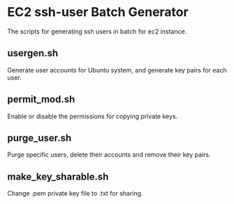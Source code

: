 # EC2 ssh-user Batch Generator
The scripts for generating ssh users in batch for ec2 instance.

## usergen.sh
Generate user accounts for Ubuntu system, and generate key pairs for each user.

## permit_mod.sh
Enable or disable the permissions for copying private keys.

## purge_user.sh
Purge specific users, delete their accounts and remove their key pairs.

## make_key_sharable.sh
Change .pem private key file to .txt for sharing.
